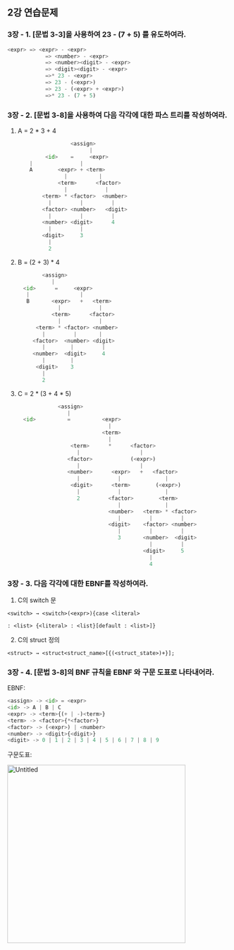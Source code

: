 ## 2강 연습문제

### 3장 - 1.  [문법 3-3]을 사용하여 23 - (7 + 5) 를 유도하여라.

```python
<expr> => <expr> - <expr>
			=> <number> - <expr>
			=> <number><digit> - <expr>
			=> <digit><digit> - <expr>
			=>* 23 - <expr>
			=> 23 - (<expr>)
			=> 23 - (<expr> + <expr>)
			=>* 23 - (7 + 5)
```

### 3장 - 2. [문법 3-8]을 사용하여 다음 각각에 대한 파스 트리를 작성하여라.

1) A = 2  * 3 + 4

```python
					<assign>
						  |
			<id>    =     <expr>
       |               |
       A        <expr> + <term> 
                  |          |
                <term>      <factor>
                  |            |
           <term> * <factor>  <number>   
             |         |         |
           <factor> <number>   <digit>
             |         |         |
           <number> <digit>      4
             |         |
           <digit>     3
             |
             2
```

 2) B = (2 + 3) * 4

```python
           <assign>
              |
     <id>      =     <expr>
      |                |
      B       <expr>   +   <term>
                |            |
              <term>      <factor>
                |            |
         <term> * <factor> <number>
           |         |       |
        <factor>  <number> <digit>
           |        |         |
        <number>  <digit>     4
           |        |
         <digit>    3
           |
           2
```

3) C = 2 * (3 + 4 * 5)

```python
                <assign>
                   |
     <id>          =          <expr>
                                |
                              <term>
                                |
                    <term>      *      <factor>
                      |                   |
                   <factor>            (<expr>)
                      |                   |
                   <number>      <expr>   +   <factor>
                      |            |              |
                    <digit>      <term>        (<expr>)
                      |            |              |
                      2         <factor>        <term>
                                   |              |
                                <number>   <term> * <factor>
                                   |         |         |
                                <digit>    <factor> <number>
                                   |         |         |
                                   3       <number>  <digit>
                                             |         |
                                           <digit>     5
                                             |
                                             4

```

### 3장 - 3. 다음 각각에 대한 EBNF를 작성하여라.

1) C의 switch 문

`<switch> → <switch>(<expr>){case <literal>` 

`: <list> {<literal> : <list}[default : <list>]}`

2) C의 struct 정의

`<struct> → <struct<struct_name>[{(<struct_state>)+}];`

### 3장 - 4. [문법 3-8]의 BNF 규칙을 EBNF 와 구문 도표로 나타내어라.

EBNF:

```python
<assign> -> <id> = <expr>
<id> -> A | B | C
<expr> -> <term>{(+ | -)<term>}
<term> -> <factor>{*<factor>}
<factor> -> (<expr>) | <number>
<number> -> <digit>{<digit>}
<digit> -> 0 | 1 | 2 | 3 | 4 | 5 | 6 | 7 | 8 | 9
```

구문도표:    

<img width="404" alt="Untitled" src="https://user-images.githubusercontent.com/90085690/177242914-6c7ee4ed-9a89-4bba-b701-aae229677704.png">

